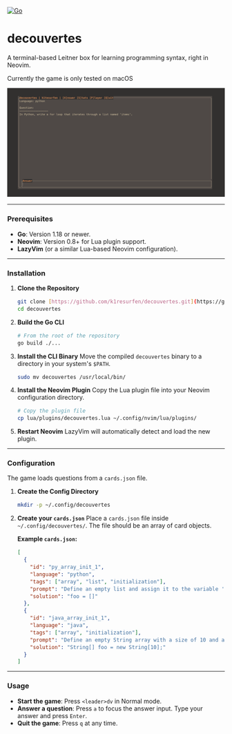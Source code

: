 [![Go](https://github.com/k1tesurfen/decouvertes/actions/workflows/go.yml/badge.svg)](https://github.com/k1tesurfen/decouvertes/actions/workflows/go.yml)

# decouvertes

A terminal-based Leitner box for learning programming syntax, right in Neovim.

Currently the game is only tested on macOS

![Screenshot of game in action](screenshots/game-preview.png)

---

### Prerequisites

- **Go**: Version 1.18 or newer.
- **Neovim**: Version 0.8+ for Lua plugin support.
- **LazyVim** (or a similar Lua-based Neovim configuration).

---

### Installation

1. **Clone the Repository**

   ```bash
   git clone [https://github.com/k1resurfen/decouvertes.git](https://github.com/k1resurfen/decouvertes.git)
   cd decouvertes
   ```

2. **Build the Go CLI**

   ```bash
   # From the root of the repository
   go build ./...
   ```

3. **Install the CLI Binary**
   Move the compiled `decouvertes` binary to a directory in your system's `$PATH`.

   ```bash
   sudo mv decouvertes /usr/local/bin/
   ```

4. **Install the Neovim Plugin**
   Copy the Lua plugin file into your Neovim configuration directory.

   ```bash
   # Copy the plugin file
   cp lua/plugins/decouvertes.lua ~/.config/nvim/lua/plugins/
   ```

5. **Restart Neovim**
   LazyVim will automatically detect and load the new plugin.

---

### Configuration

The game loads questions from a `cards.json` file.

1. **Create the Config Directory**

   ```bash
   mkdir -p ~/.config/decouvertes
   ```

2. **Create your `cards.json`**
   Place a `cards.json` file inside `~/.config/decouvertes/`. The file should be an array of card objects.

   **Example `cards.json`:**

   ```json
   [
     {
       "id": "py_array_init_1",
       "language": "python",
       "tags": ["array", "list", "initialization"],
       "prompt": "Define an empty list and assign it to the variable 'foo'.",
       "solution": "foo = []"
     },
     {
       "id": "java_array_init_1",
       "language": "java",
       "tags": ["array", "initialization"],
       "prompt": "Define an empty String array with a size of 10 and assign it to 'foo'.",
       "solution": "String[] foo = new String[10];"
     }
   ]
   ```

---

### Usage

- **Start the game**: Press `<leader>dv` in Normal mode.
- **Answer a question**: Press `a` to focus the answer input. Type your answer and press `Enter`.
- **Quit the game**: Press `q` at any time.

